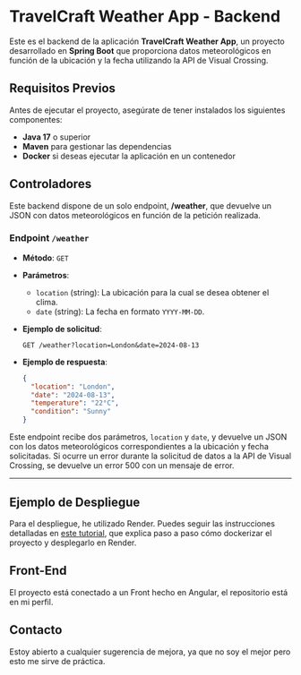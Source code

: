 # TravelCraft Weather App - Backend

Este es el backend de la aplicación **TravelCraft Weather App**, un proyecto desarrollado en **Spring Boot** que proporciona datos meteorológicos en función de la ubicación y la fecha utilizando la API de Visual Crossing.

## Requisitos Previos

Antes de ejecutar el proyecto, asegúrate de tener instalados los siguientes componentes:

- **Java 17** o superior
- **Maven** para gestionar las dependencias
- **Docker** si deseas ejecutar la aplicación en un contenedor

## Controladores

Este backend dispone de un solo endpoint, **/weather**, que devuelve un JSON con datos meteorológicos en función de la petición realizada.

### Endpoint `/weather`

- **Método**: `GET`
- **Parámetros**:
  - `location` (string): La ubicación para la cual se desea obtener el clima.
  - `date` (string): La fecha en formato `YYYY-MM-DD`.
- **Ejemplo de solicitud**:

    ```http
    GET /weather?location=London&date=2024-08-13
    ```

- **Ejemplo de respuesta**:

    ```json
    {
      "location": "London",
      "date": "2024-08-13",
      "temperature": "22°C",
      "condition": "Sunny"
    }
    ```

Este endpoint recibe dos parámetros, `location` y `date`, y devuelve un JSON con los datos meteorológicos correspondientes a la ubicación y fecha solicitadas. Si ocurre un error durante la solicitud de datos a la API de Visual Crossing, se devuelve un error 500 con un mensaje de error.

---

## Ejemplo de Despliegue

Para el despliegue, he utilizado Render. Puedes seguir las instrucciones detalladas en [este tutorial](https://hostingtutorials.dev/blog/free-spring-boot-host-with-render), que explica paso a paso cómo dockerizar el proyecto y desplegarlo en Render.

## Front-End
El proyecto está conectado a un Front hecho en Angular, el repositorio está en mi perfil.

## Contacto
Estoy abierto a cualquier sugerencia de mejora, ya que no soy el mejor pero esto me sirve de práctica.
